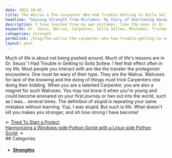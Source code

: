 ```yaml
---
date: 2022-10-01
title: The Walrus & The Carpenter Who Had Trouble Getting to Solla Sollew
headline: "Gaining Strength from Mistakes: My Story of Overcoming Deception Like the Walrus in Dr. Seuss' I Had Trouble in Getting to Solla Sollew"
description: I have learned from my own mistakes, like the ones in Dr. Seuss' I Had Trouble in Getting to Solla Sollew. People have tried to take advantage of me, like the Walrus in the story, but I have come out stronger and wiser because of it. Read my story to find out how I overcame these obstacles and gained strength from them.
keywords: Dr. Seuss, Walrus, Carpenter, Solla Sollew, Mistakes, Tricked, Strength, Overcome, Obstacles, Lessons
categories: strength
permalink: /blog/the-walrus-the-carpenter-who-had-trouble-getting-to-solla-sollew/
layout: post
---
```



Much of life is about not being pushed around. Much of life's lessons are in
Dr. Seuss' I Had Trouble in Getting to Solla Sollew. I feel that effect often
in my life. Most people you interact with are like the traveler the protagonist
encounters. One must be wary of their type. They are the Walrus. Walruses for
lack of the knowing and the doing of things must trick Carpenters into doing
their bidding. When you are a talented Carpenter, you are also a magnet for
such Walruses. You may not know it when you're young and could become ensnared
on your first journey or two out into the world, such as I was... several
times. The definition of stupid is repeating your same mistakes without
learning. Yup, I was stupid. But such is life. What doesn't kill you makes you
stronger, and oh how strong I have become!


<div class="post-nav"><div class="post-nav-prev"><span class="arrow">&larr;&nbsp;</span><a href="/blog/tried-to-start-a-project">Tried To Start a Project</a></div><div class="post-nav-next"><a href="/blog/harmonizing-a-windows-side-python-script-with-a-linux-side-python-script">Harmonizing a Windows-side Python Script with a Linux-side Python Script</a><span class="arrow">&nbsp;&rarr;</span></div></div>
## Categories

<ul>
<li><h4><a href='/strength/'>Strengths</a></h4></li></ul>